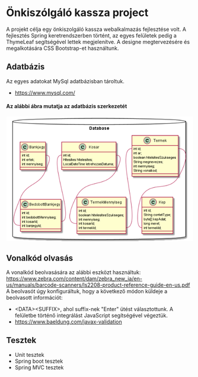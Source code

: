 
# Önkiszólgáló kassza project
A projekt célja egy önkiszolgáló kassza webalkalmazás fejlesztése volt.
A fejlesztés Spring keretrendszerben történt, az egyes felületek pedig a ThymeLeaf segítségével lettek megjelenítve.
A designe megtervezésére és megalkotására CSS Bootstrap-et használtunk.
## Adatbázis
Az egyes adatokat MySql adatbázisban tároltuk.
* https://www.mysql.com/
#### Az alábbi ábra mutatja az adatbázis szerkezetét
![](src/main/resources/database.png)
## Vonalkód olvasás
A vonalkód beolvasására az alábbi eszközt használtuk:  
https://www.zebra.com/content/dam/zebra_new_ia/en-us/manuals/barcode-scanners/ls2208-product-reference-guide-en-us.pdf  
A beolvasót úgy konfiguráltuk, hogy a következő módon küldeje a beolvasott információt:  
* \<DATA\>\<SUFFIX\>,
ahol suffix-nek "Enter" ütést választottunk. A felületbe történő integrálást JavaScript segítségével végeztük.
* https://www.baeldung.com/javax-validation
## Tesztek
* Unit tesztek
* Spring boot tesztek
* Spring MVC tesztek
